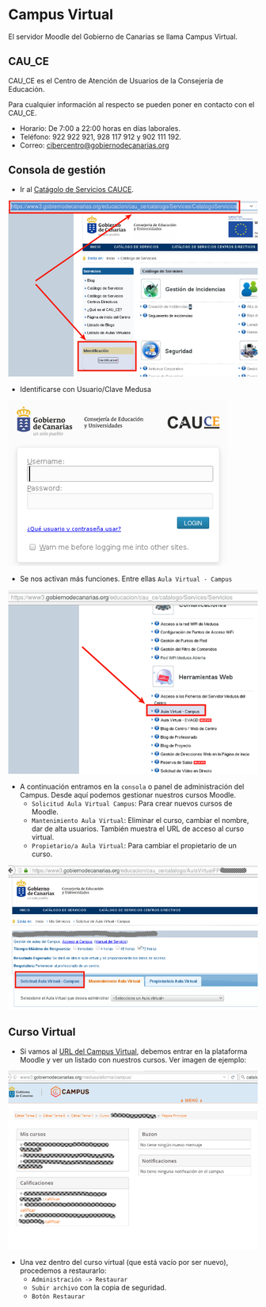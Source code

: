 
# Campus Virtual

El servidor Moodle del Gobierno de Canarias se llama Campus Virtual.

## CAU_CE

CAU_CE es el Centro de Atención de Usuarios de la Consejería de Educación.

Para cualquier información al respecto se pueden poner en contacto con el CAU_CE.
* Horario: De 7:00 a 22:00 horas en días laborales.
* Teléfono: 922 922 921, 928 117 912 y 902 111 192.
* Correo: cibercentro@gobiernodecanarias.org

## Consola de gestión

* Ir al [Catágolo de Servicios CAUCE](https://www3.gobiernodecanarias.org/educacion/cau_ce/catalogo/Services/CatalogoServicios).

![campusvirtual-url.png](./images/campusvirtual-url.png)

* Identificarse con Usuario/Clave Medusa

![campusvirtual-login.png](./images/campusvirtual-login.png)

* Se nos activan más funciones. Entre ellas `Aula Virtual - Campus`

![campusvirtual-ir-a-la-consola.png](./images/campusvirtual-ir-a-la-consola.png)

* A continuación entramos en la `consola` o panel de administración del Campus.
Desde aquí podemos gestionar nuestros cursos Moodle.
    * `Solicitud Aula Virtual Campus`: Para crear nuevos cursos de Moodle.
    * `Mantenimiento Aula Virtual`: Eliminar el curso, cambiar el nombre,
    dar de alta usuarios. También muestra el URL de acceso al curso virtual.
    * `Propietario/a Aula Virtual`: Para cambiar el propietario de un curso.

![campusvirtual-consola.png](./images/campusvirtual-consola.png)

## Curso Virtual

* Si vamos al [URL del Campus Virtual](http://www3.gobiernodecanarias.org/medusa/eforma/campus/),
debemos entrar en la plataforma Moodle y ver un listado con nuestros cursos.
Ver imagen de ejemplo:

![campusvirtual-moodle.png](./images/campusvirtual-moodle.png)

* Una vez dentro del curso virtual (que está vacío por ser nuevo), procedemos
a restaurarlo:
    * `Administración -> Restaurar`
    * `Subir archivo` con la copia de seguridad.
    * `Botón Restaurar`

